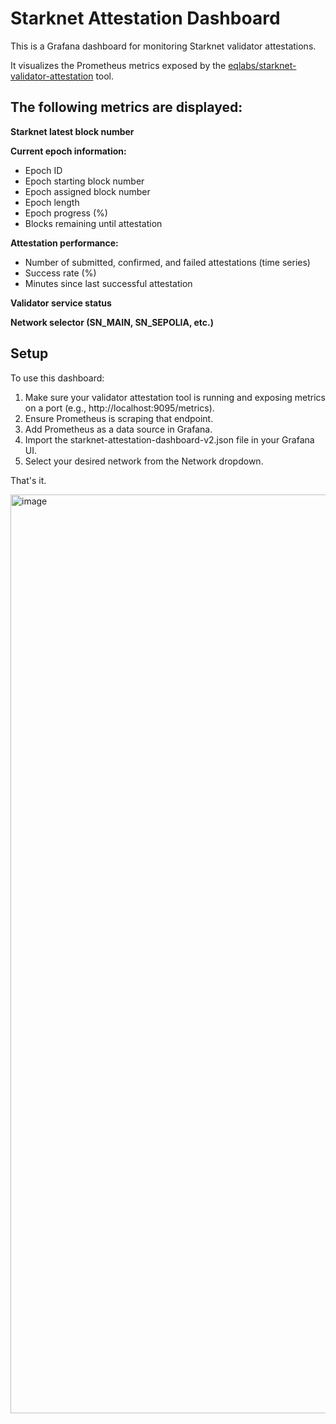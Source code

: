 # Starknet Attestation Dashboard

This is a Grafana dashboard for monitoring Starknet validator attestations.

It visualizes the Prometheus metrics exposed by the [eqlabs/starknet-validator-attestation](https://github.com/eqlabs/starknet-validator-attestation) tool.

## The following metrics are displayed:

**Starknet latest block number**

**Current epoch information:**

- Epoch ID
- Epoch starting block number
- Epoch assigned block number
- Epoch length
- Epoch progress (%)
- Blocks remaining until attestation

**Attestation performance:**

- Number of submitted, confirmed, and failed attestations (time series)
- Success rate (%)
- Minutes since last successful attestation

**Validator service status**

**Network selector (SN_MAIN, SN_SEPOLIA, etc.)**

## Setup

To use this dashboard:
1. Make sure your validator attestation tool is running and exposing metrics on a port (e.g., http://localhost:9095/metrics).
2. Ensure Prometheus is scraping that endpoint.
3. Add Prometheus as a data source in Grafana.
4. Import the starknet-attestation-dashboard-v2.json file in your Grafana UI.
5. Select your desired network from the Network dropdown.

That's it.

<img width="1470" alt="image" src="https://github.com/user-attachments/assets/87bcc698-7f3b-477e-ae69-f456848564e6" />

